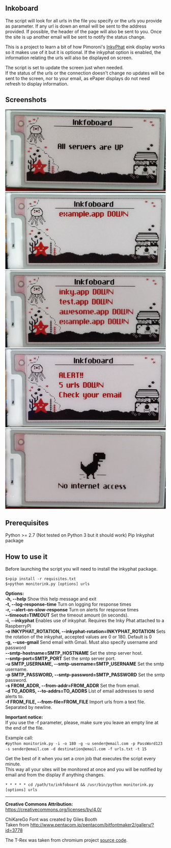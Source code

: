 Inkoboard
-------------------
The script will look for all urls in the file you specify or the urls you provide as parameter.
If any url is down an email will be sent to the address provided. If possible, the header of the page will also be sent to you.
Once the site is up another email will be sent to notify the status change.

This is a project to learn a bit of how Pimoroni's [InkyPhat](https://github.com/pimoroni/inky-phat) eink display works so it makes use of it but it is optional.
If the inkyphat option is enabled, the information relating the urls will also be displayed on screen.

The script is set to update the screen just when needed.<br>
If the status of the urls or the connection doesn't change no updates will be sent to the screen, nor to your email, as ePaper displays do not need refresh to display information.

Screenshots
-------------------
![All urls working](images/all_up.png) ![One url down](images/one_down.png)  ![Four urls down](images/four_down.png)  ![Five urls down](images/five_down.png)  ![No internet connection](images/no_internet.png) 

Prerequisites
-------------------
Python >= 2.7 (Not tested on Python 3 but it should work)
Pip
Inkyphat package

How to use it
-------------------
Before launching the script you will need to install the inkyphat package.

    $>pip install -r requisites.txt
    $>python monitorink.py [options] urls

**Options:**<br>
  **-h, --help** Show this help message and exit<br>
  **-t, --log-response-time** Turn on logging for response times<br>
  **-r, --alert-on-slow-response** Turn on alerts for response times<br>
  **--timeout=TIMEOUT** Set the timeout amount (in seconds).<br>
  **-i, --inkyphat** Enables use of inkyphat. Requires the Inky Phat attached to a RaspberryPi<br>
  **-o INKYPHAT_ROTATION, --inkyphat-rotation=INKYPHAT_ROTATION** Sets the rotation of the inkyphat, accepted values are 0 or 180. Default is 0<br>
  **-g, --use-gmail** Send email with Gmail.  Must also specify username and password<br>
  **--smtp-hostname=SMTP_HOSTNAME** Set the stmp server host.<br>
  **--smtp-port=SMTP_PORT** Set the smtp server port.<br>
  **-u SMTP_USERNAME, --smtp-username=SMTP_USERNAME** Set the smtp username.<br>
  **-p SMTP_PASSWORD, --smtp-password=SMTP_PASSWORD** Set the smtp password.<br>
  **-s FROM_ADDR, --from-addr=FROM_ADDR** Set the from email.<br>
  **-d TO_ADDRS, --to-addrs=TO_ADDRS** List of email addresses to send alerts to.<br>
  **-f FROM_FILE, --from-file=FROM_FILE** Import urls from a text file. Separated by newline.<br>

**Important notice:**<br>
If you use the -f parameter, please, make sure you leave an empty line at the end of the file.

Example call:<br>
`#python monitorink.py -i -o 180 -g -u sender@email.com -p PassWord123 -s sender@email.com -d destination@email.com -f urls.txt -t 15`

Get the best of it when you set a cron job that executes the script every minute.<br>This way all your sites will be monitored at once and you will be notified by email and from the display if anything changes.

    * * * * * cd /path/to/inkfoboard && /usr/bin/python monitorink.py [options] urls



----------

**Creative Commons Attribution:**<br>
https://creativecommons.org/licenses/by/4.0/

ChiKareGo Font was created by Giles Booth<br>
Taken from http://www.pentacom.jp/pentacom/bitfontmaker2/gallery/?id=3778

The T-Rex was taken from chromium project [source code](https://cs.chromium.org/chromium/src/components/neterror/resources/default_100_percent/offline/100-error-offline.png).
